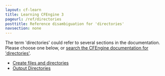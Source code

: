 ```yaml
---
layout: cf-learn
title: Learning CFEngine 3
pageurl: /ref/directories
posttitle: Reference disambiguation for 'directories'
navsection: none
---
```


The term 'directories' could refer to several sections in the documentation. Please choose one below, or
[search the CFEngine documentation for 'directories'](http://cfengine.com/docs/3.5/search.html?q=directories).

- [Create files and directories](http://cfengine.com/docs/3.5/examples-policy-create-files-and-directories.html#create-files-and-directories)
- [Output Directories](http://cfengine.com/docs/3.5/manuals-components.html#output-directories)
